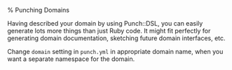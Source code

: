 % Punching Domains

Having described your domain by using Punch::DSL, you can easily generate lots more things than just Ruby code. It might fit perfectly for generating domain documentation, sketching future domain interfaces, etc.

Change `domain` setting in `punch.yml` in appropriate domain name, when you want a separate namespace for the domain.
